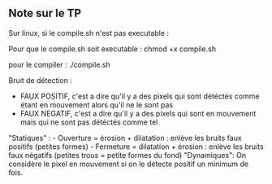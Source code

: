 ## Note sur le TP

Sur linux, si le compile.sh n'est pas executable : 

Pour que le compile.sh soit executable  : chmod +x compile.sh

pour le compiler : ./compile.sh


Bruit de détection : 
- FAUX POSITIF, c'est a dire qu'il y a des pixels qui sont détéctés comme étant en mouvement alors qu'il ne le sont pas
- FAUX NEGATIF, c'est a dire qu'il y a des pixels qui sont en mouvement mais qui ne sont pas détéctés comme tel 

"Statiques" :
    - Ouverture = érosion + dilatation : enlève les bruits faux positifs (petites formes)
    - Fermeture = dilatation + érosion : enlève les bruits faux négatifs (petites trous = petite formes du fond)
"Dynamiques": On considère le pixel en mouvement si on le détecte positif un minimum de fois.